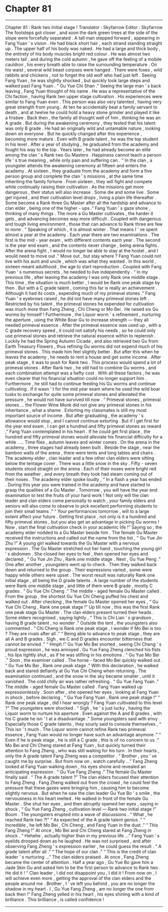 
# Chapter 81


---

Chapter 81 : Rank two Initial stage !
Translator :
Skyfarrow
Editor :
Skyfarrow
The footsteps got closer , and soon the dark green trees at the side of the slope were forcefully separated . A tall man stepped forward , appearing in Fang Yuan ’ s vision .
He had black short hair , each strand standing straight up . The upper half of his body was naked . He had a large and thick body , the entirety of his body muscles bright red colour .
He was almost two meters tall , and during the cold autumn , he gave off the feeling of a mobile cauldron , his every breath able to raise the surrounding temperature .
On his waist , several wild beast corpses were hanged . There were foxes , wild rabbits and chickens , not to forget the old wolf who had just left .
Seeing Fang Yuan , he was slightly shocked , but quickly took large steps and walked past Fang Yuan .
“ Gu Yue Chi Shan .” Seeing the large man ’ s back leaving , Fang Yuan thought of his name .
He was a representative of the Chi faction , having Rank two upper stage cultivation . His experiences were similar to Fang Yuan even .
This person was also very talented , having very great strength from young . At ten he accidentally beat a family servant to death , and at twelve he could hold a heavy stone grinder and played it like a frisbee .
Back then , the family all thought well of him , thinking he was an A grade . But during the awakening ceremony , they tested that his talent was only B grade .
He had an originally wild and untamable nature , looking down on everyone . But he quickly changed after this experience , becoming more mature . Even with B grade talent , he was the top student in his level .
After a year of studying , he graduated from the academy and fought his way to the top . Years later , he had already become an elite among the clan ’ s Rank two Gu Masters .
Happiness cannot teach a person life ’ s true meaning , while only pain and suffering can .
“ In the clan , a youngster attends the awakening ceremony at fifteen and enters the academy . At sixteen , they graduate from the academy and form a five person group and complete the clan ’ s missions , at the same time inheriting the family fortune . From sixteen , they will fight and compete while continually raising their cultivation . As the missions get more dangerous , their status will also increase . Some die and some live . Some get injured , and their cultivation level drops , living a plain life thereafter . Some become a Rank three Gu Master after all the hardship and advance to clan elder , being one of the higher - ups .”
Fang Yuan ’ s gaze shone , thinking of many things .
The more a Gu Master cultivates , the harder it gets , and advancing becomes way more difficult . Coupled with dangerous and tough living environment , those that can advance to Rank three are few to none .
“ Speaking of which , it is almost winter . That means I ’ ve spent almost a year at the academy . Each year there are two examinations . The first is the mid - year exam , with different contents each year . The second is the year end exam , and the contents never change , being arena fights . After the arena fight , I would no longer be able to stay at the hostel , and I would need to move out .”
Move out , but stay where ?
Fang Yuan could not live with his aunt and uncle , which was what they wanted .
In this world , sixteen meant adulthood , the age to start reproduction . Coupled with Fang Yuan ’ s numerous secrets , he needed to live independently .
“ In my previous life , after leaving the academy I was only Rank one middle stage . This time , the situation is much better , I would be Rank one peak stage by then . But with a C grade talent , coming this far is really an achievement . Although it had its costs , expending much of my primeval stones .”
Fang Yuan ’ s eyebrows raised , he did not have many primeval stones left .
Restricted by his talent , the primeval stones he expended for cultivation was much more than Fang Zheng , Chi Cheng or Mo Bei .
He raised six Gu worms by himself !
Furthermore , the Liquor worm ’ s refinement , nurturing the aperture , using the White Boar Gu to increase strength — they all needed primeval essence . After the primeval essence was used up , with a C grade recovery speed , it could not satisfy his needs , so he could only use primeval stones and retrieve the natural essence within to replenish .
Luckily he had the Spring Autumn Cicada , and also retrieved two Gu from Earth Treasury Flowers , thus refining Gu worms did not expend much of his primeval stones . This made him feel slightly better .
But after this when he leaves the academy , he needs to rent a house and get some income .
After peak stage , it was to push for Rank two . This process would spend a lot of primeval stones .
After Rank two , he still had to combine Gu worms , and each combination attempt was a hefty cost .
With all these factors , he was even clearer that his financial situation could no longer support him . Furthermore , he still had to continue feeding his Gu worms and continue cultivating .
If it wasn ’ t for the mid year exam where he used the wild boar tusks to exchange for quite some primeval stones and alleviated the pressure , he would not have survived till now .
“ Primeval stones , primeval stones … the Flower Wine Monk did not give any primeval stones in his inheritance , what a shame . Extorting my classmates is still my most important source of income . But after graduating , the academy ’ s allowance would stop , and I cannot continue extorting . But if I get first for the year end exam , I can get a hundred and fifty primeval stones as reward ,” Fang Yuan contemplated in his heart .
If he could get first place , the hundred and fifty primeval stones would alleviate his financial difficulty for a while .
…
Time flies , autumn leaves and winter comes .
On the arena in the academy , three stages had already been built .
Beside the stage , near the bamboo walls of the arena , there were tents and long tables and chairs .
The academy elder , clan leader and a few other clan elders were sitting below the tentage cover .
There was a little snow in the sky .
Fifty - seven students stood straight on the arena . Each of their noses were bright red from the weather , and every breath they took had steam coming out of their noses .
The academy elder spoke loudly , “ In a flash a year has ended . During this year you were trained in the academy and have started to grasp the qualities of a Gu Master . Tomorrow , you will have the year end examination to test the fruits of your hard work ! Not only will the clan leader and clan elders come personally to watch , your family elders and seniors will also come to observe to pick excellent performing students to join their small teams .”
“ Your performances tomorrow , will to a large extent affect your future . Getting first place , not only is it a hundred and fifty primeval stones , but you also get an advantage in picking Gu worms ! Now , start the final cultivation check in your academic life !”
Saying so , the academy elder nodded to a Gu Master beside him .
The female Gu Master received the instructions and called out the name from the list , “ Gu Yue Jin Zhu !”
A young girl walked towards the Gu Master with a nervous expression .
The Gu Master stretched out her hand , touching the young girl ’ s abdomen . She closed her eyes to feel , then opened her eyes and declared , “ Gu Yue Jin Zhu , Rank one middle stage . Next , Gu Yue Peng .”
One after another , youngsters went up to check . Then they walked back down and returned to the group .
Their expressions varied , some were happy while others were upset .
The worst result was naturally Rank one initial stage , all being the D grade talents .
A large number of the students were Rank one middle stage , and little of them were B grade , mostly C grades .
“ Gu Yue Chi Cheng .” The middle - aged female Gu Master called .
From the group , the shortest Gu Yue Chi Cheng puffed his chest and walked out .
After checking , the female Gu Master opened her eyes , “ Gu Yue Chi Cheng , Rank one peak stage !”
Up till now , this was the first Rank one peak stage Gu Master .
The clan elders present turned their heads .
Some elders recognised , saying lightly , “ This is Chi Lian ’ s grandson , having B grade talent , no wonder .”
Outside the tent , the youngsters also commented .
“ Chi Cheng is Rank one peak stage , I wonder if Mo Bei is too ? They are rivals after all .”
“ Being able to advance to peak stage , they are all A and B grades . Sigh , we C and D grades encounter bitterness that cannot be envied .”
“ Hmph !” Gu Yue Mo Bei snorted , seeing Chi Cheng ’ s proud expression , he was annoyed .
Gu Yue Fang Zheng clenched his fists , his lips tightly shut , as if he was stifling in his emotions .
“ Gu Yue Mo Bei .” Soon , the examiner called .
The horse - faced Mo Bei quickly walked out .
“ Gu Yue Mo Bei , Rank one peak stage .” With this declaration , he walked back and stared defiantly at Gu Yue Chi Cheng when returning .
The examination continued , and the snow in the sky became smaller , until it vanished .
The cold chilly air was rather refreshing .
“ Gu Yue Fang Yuan .” The middle - aged female Gu Master called .
Fang Yuan walked up expressionlessly .
Soon after , she opened her eyes , looking at Fang Yuan in shock , before declaring , “ Gu Yue Fang Yuan , Rank one peak stage !”
“ Rank one peak stage , did I hear wrongly ? Fang Yuan cultivated to this level ?” The youngsters were shocked .
“ Sigh , he ’ s just lucky , having the Liquor worm to nurture his aperture . Even against the A and B grades , with his C grade he isn ’ t at a disadvantage .” Some youngsters said with envy .
Especially those C grade talents , they sourly said to console themselves , “ This isn ’ t much . The Liquor worm cannot refine Rank two primeval essence , Fang Yuan would no longer have such an advantage anymore .”
“ Even if he is peak stage , he is still a C grade , this is of no concern to us .” Mo Bei and Chi Cheng stared at Fang Yuan , but quickly turned their attention to Fang Zheng , who was still waiting for his turn .
In their hearts , only the A grade talent Fang Zheng was a competitor .
“ Brother , you ’ ve caught me by surprise . But from now on , watch carefully …” Fang Zheng looked at Fang Yuan walking down , his eyes shone and revealed an anticipating expression .
“ Gu Yue Fang Zheng .” The female Gu Master finally said .
“ The A grade talent ?” The clan elders focused their attention to Fang Zheng .
Fang Zheng walked out from the crowd , he could feel the pressure that these gazes were bringing him , causing him to become slightly nervous .
But when he saw the clan leader Gu Yue Bo ’ s smile , the nervousness in his heart melted .
He walked in front of the female Gu Master .
She shut her eyes , and then abruptly opened her eyes , saying in shock , “ Gu Yue Fang Zheng , cultivation level — Rank two initial stage !”
Boom .
The youngsters erupted into a wave of discussions .
“ What , he reached Rank two ?!”
“ As expected of the A grade talent genius .”
“ Incredible , he left Mo Bei , Chi Cheng , and Fang Yuan in the dust .”
“ This Fang Zheng !” At once , Mo Bei and Chi Cheng stared at Fang Zheng in shock .
“ Hehehe , actually higher than in my previous life …” Fang Yuan ’ s eyelids drooped down as he laughed . He was not surprised , and after observing Fang Zheng ’ s expression earlier , he could guess the result .
“ A grade talent after all .”
“ The hope of our clan .”
“ This is the credit of clan leader ’ s nurturing …”
The clan elders praised .
At once , Fang Zheng became the center of attention .
Half a year ago , Gu Yue Bo gave him a Jade Skin Gu and asked him to be the first person to advance to Rank two . He did it !
“ Clan leader , I did not disappoint you , I did it ! From now on , I will achieve even more , getting the approval of the clan elders and the people around me . Brother , I ’ ve left you behind , you are no longer the shadow in my heart . I , Gu Yue Fang Zheng , am no longer the one from back then !”
Fang Zheng yelled in his heart , his eyes shining with a kind of brilliance .
This brilliance , is called confidence !

---

